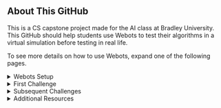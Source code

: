 ## About This GitHub
This is a CS capstone project made for the AI class at Bradley University. This GitHub should help students use Webots to test their algorithms in a virtual simulation before testing in real life.

To see more details on how to use Webots, expand one of the following pages.

<details>
 <summary>Webots Setup</summary>
  <ol>
   

 ## GitHub Setup
 
This GitHub is public read-only, meaning any changes will be saved locally. If you don't want a backup, clone this GitHub to your device by downloading or cloning it to GitHub desktop. If you want backups of your files, such as your robot algorithm/code, through Github, you will need to fork this repository as follows.
 
 * In the top right corner of this GitHub, hit the fork button
 * Scroll down and click "Create Fork"
 * When the repository is completed, clone the forked repository to your device


## Webots Setup

Go to the Webot's website [https://cyberbotics.com/](https://cyberbotics.com/) and click the download button.

<img src="Images\Tutorial1.png" width = "500" >

If you aren't on Windows, click the arrow next to the download button to specify the type of installer you need.

<img src="Images\Tutorial2.gif" width = "500" >

* Run the installer you just downloaded
  * On Windows, you'll get the "Windows protected your PC" prompt. Click "More info," then "Run anyway"
* Follow the installer instructions
* After installing, uncheck "Launch Webots," then click finish
<br />

If you have trouble installing Webots, let your teacher know as soon as possible.


## Understanding Webots

Let's start by opening a Webots world/simulation.

* In the file explorer, open up the file from this GitHub at "...AI-Robots-Challenges\Webots\worlds\moose_demo.wbt"
* When opening Webots for the first time, choose which theme you like, and press "Start Webots with the selected theme"
* Close out of the guided tutorial window
<br />

The world you opened up is one of Webot's demo worlds. In this world, the robot moves back and forth, hitting certain checkpoints. In order to explore and understand what is in this world, you will need to move the scene camera.

* To rotate the camera, hold left-click while moving your mouse inside the simulation window
* To move the camera, hold right-click while moving your mouse inside the simulation window
<br />

After practicing moving the camera, let's look at other ways to control the simulation.

* Above the simulation window, you'll see a bunch of icons. You can see what they do by hovering over them
* The most useful button is the pause/play simulation button. Click the pause button between all the arrows to pause the simulation
* To the left of that, click the |<< button or the reset simulation button
  * If the simulation was paused before you reset it, it will stay paused until you press play again
<br />

<img src="Images\Tutorial3.gif" width = "500" >

To the left of the simulation, you have all your objects, and to the right, you have the built-in text editor for your robot. In the next section, where you are moving the robot, we will cover how to use them.


---

 </ol>
</details>




<details>
  <summary>First Challenge</summary>
  <ol>

## Open Webots

You will be coding the first (week 10) challenge in the virtual world.

* In the file explorer, open up the file from this GitHub at ...AI-Robots-Challenges\Webots\worlds\FirstChallenge.wbt

## Understanding Nodes (Optional)

To understand how Webots works, understanding the node system is essential. Nodes are shown in the left window, and nodes work as objects and variables. To understand it better, let's make a box.

<img src="Images\Example1.gif" width = "500" >

* Click the Add Node button (+). Inside the Base Nodes dropdown, select "solid" and click "Add"
* When selecting the Solid "solid" object you just added, click and drag the object so that it isn't inside the robot
* Inside the Solid "solid" object dropdown, double-click on the "children" node or right-click->Add New to add a node to the solid
* Inside the Base Nodes dropdown, select the "Shape" node and click "Add"
<br />

Objects, such as robots and boxes, in Webots are nodes. The children of those nodes are the properties of the parent nodes. Now that we have a solid object, let's specify its shape by changing the properties.

<img src="Images/Example2.gif" width = "500" >

* Inside the Shape dropdown, add a node to the "geometry" node by double-clicking it and selecting "Box" under the Base Nodes dropdown
* Inside the geometry box, select "size" and set the size values to .25m in all X, Y, and Z variables
* Add a node to the "appearance" by double-clicking it and selecting "Appearance" under the Base Nodes dropdown
* Inside the appearance dropdown, double-click the "material" node and add the "Material" node
* Inside the material dropdown, change the diffuse color to whatever color you'd like by changing RGB values or using the color picker
<br />

By making this cube, you should understand Webots' node system (sub-nodes, variables, etc). There is more to physically simulating this object (adding physics and specifying the bounding object as a box), so if you are interested, check the Additional Resources page. Now reset the simulation so there isn't a random box by pressing the |<< button.


## Coding the Robot

Let's start coding using the built-in IDE on the right window.

Webots programming works by getting a reference to each motor through code and then telling it what to do. Those motors will continuously do that task until given a new command. Webots lets you wait time as a function in the code, so you don't need to tell the motor what you want it to do constantly.

If you look at the code, you can see that I made the functions move_forward(), move_back(), turn_left(), and turn_right(), which tell the motors to rotate. Let's use these functions to write a robot that moves forward. The robot AI starts on line 45.

* On line 47, the robot only waits one step, which isn't enough to move forward. Let's change that to 10 steps by changing the line to
```sh
robot.step(time_step * 10)
```
* Save the code by pressing Ctr+S or hitting the save button on the top
* Hit the |<< button to reset the simulation and try your new code
  * When the simulation reloads, it saves the paused state of the simulation. If the robot doesn't move, press the > button on the top to resume the simulation.
<br />

<img src="Images/Example3.gif" width = "500" >

Now that you know the basics for coding, try the week 10 bonus point challenge. The goal is to move the robot in a forward square, then make a square moving backward, landing on the starting placement.

<img src="Images/Challenge1.png" width = "500" >

 
 ---
 
</ol>
</details>

<details>
  <summary>Subsequent Challenges</summary>
  <ol>

## Additional Mechanics

For more realism, each simulation will move objects randomly within the challenge guidelines to simulate real-world randomness.

Once you've completed the challenge, if there is extra credit, you can move Evil Duck onto an acceptable area and save the simulation by pressing Ctr+Shift+S or the save icon on the top left.

## Coding the Camera

* In the file explorer, open up the file from this GitHub at ...AI-Robots-Challenges\Webots\worlds\SecondChallenge.wbt
<br />

Since the previous challenge, more functions have been added. DriveForward(angle) drives the robot at an angle. TurnCameraUp()/TurnCameraDown() turns the camera. These functions aren't necessary but are beneficial to know.

The AI starts on line 79, with a while loop that prints the RGB of the center bottom pixel of the camera. This is done by the imageGetColor(Image, width, x, y) function. You can change the X and Y of the function from what was previously written to change which pixel the camera is looking at. Additionally, you can see the camera video in the top left corner of the simulation window.

<img src="Images/Challenge2.png" width = "500" >

Now try the parallel parking challenge.


---
 </ol>
</details>


<details>
  <summary>Additional Resources</summary>
  <ol>

## Helpful Videos

Basics
* [Install & Basic Tutorial](https://www.youtube.com/watch?v=2CWHfbuEbAY)
* [Nodes Tutorial](https://www.youtube.com/watch?v=kn5o0j3-gO0)
<br />

Robot Nodes
* [Camera Tutorial](https://www.youtube.com/watch?v=BuQazGSChaw)
* [Distance Sensor Tutorial](https://www.youtube.com/watch?v=7z04WFCJGN0&t=2s)
<br />

Complete Robot Algorithms
* [Line Follower Robot](https://www.youtube.com/watch?v=KGePGSKZu4w)
<br />

## Helpful Websites

Word settings like contact properties change how objects interact with each other (used in 4th challenge)
* [Contact Properties Documentation](https://www.cyberbotics.com/doc/reference/contactproperties)
<br />

Supervisors are Robot classes that can monitor, edit, and spawn other objects
* [Supervisor Robot Tutorial](https://cyberbotics.com/doc/guide/tutorial-8-the-supervisor?tab-language=python)
* [Supervisor Robot Documentation](https://forms.gle/rBniEH7UuqJXANCg7](https://www.cyberbotics.com/doc/reference/supervisor?tab-language=python)https://www.cyberbotics.com/doc/reference/supervisor?tab-language=python)
<br />

Only tutorial for track wheels I found (in Japanese)
* [Tracks Tutorial](https://qiita.com/Ke_N_551/items/efba11b22e9525ecc300)
<br />

---
 </ol>
</details>

